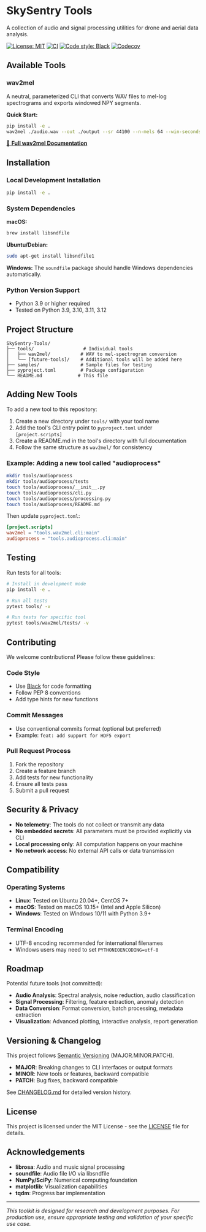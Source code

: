 # SkySentry Tools

A collection of audio and signal processing utilities for drone and aerial data analysis.

[![License: MIT](https://img.shields.io/badge/License-MIT-yellow.svg)](https://opensource.org/licenses/MIT)
[![CI](https://img.shields.io/badge/CI-Placeholder-blue.svg)](https://github.com/SkySentryProject/SkySentry-Tools/actions)
[![Code style: Black](https://img.shields.io/badge/code%20style-black-000000.svg)](https://github.com/psf/black)
[![Codecov](https://img.shields.io/badge/Codecov-Placeholder-green.svg)](https://codecov.io/gh/SkySentryProject/SkySentry-Tools)

## Available Tools

### wav2mel
A neutral, parameterized CLI that converts WAV files to mel-log spectrograms and exports windowed NPY segments.

**Quick Start:**
```bash
pip install -e .
wav2mel ./audio.wav --out ./output --sr 44100 --n-mels 64 --win-seconds 1.0 --step-seconds 0.5 --png
```

[📖 **Full wav2mel Documentation**](tools/wav2mel/README.md)

## Installation

### Local Development Installation

```bash
pip install -e .
```

### System Dependencies

**macOS:**
```bash
brew install libsndfile
```

**Ubuntu/Debian:**
```bash
sudo apt-get install libsndfile1
```

**Windows:**
The `soundfile` package should handle Windows dependencies automatically.

### Python Version Support

- Python 3.9 or higher required
- Tested on Python 3.9, 3.10, 3.11, 3.12

## Project Structure

```
SkySentry-Tools/
├── tools/                  # Individual tools
│   ├── wav2mel/           # WAV to mel-spectrogram conversion
│   └── [future-tools]/    # Additional tools will be added here
├── samples/               # Sample files for testing
├── pyproject.toml         # Package configuration
└── README.md             # This file
```

## Adding New Tools

To add a new tool to this repository:

1. Create a new directory under `tools/` with your tool name
2. Add the tool's CLI entry point to `pyproject.toml` under `[project.scripts]`
3. Create a README.md in the tool's directory with full documentation
4. Follow the same structure as `wav2mel/` for consistency

### Example: Adding a new tool called "audioprocess"

```bash
mkdir tools/audioprocess
mkdir tools/audioprocess/tests
touch tools/audioprocess/__init__.py
touch tools/audioprocess/cli.py
touch tools/audioprocess/processing.py
touch tools/audioprocess/README.md
```

Then update `pyproject.toml`:
```toml
[project.scripts]
wav2mel = "tools.wav2mel.cli:main"
audioprocess = "tools.audioprocess.cli:main"
```

## Testing

Run tests for all tools:

```bash
# Install in development mode
pip install -e .

# Run all tests
pytest tools/ -v

# Run tests for specific tool
pytest tools/wav2mel/tests/ -v
```

## Contributing

We welcome contributions! Please follow these guidelines:

### Code Style
- Use [Black](https://black.readthedocs.io/) for code formatting
- Follow PEP 8 conventions
- Add type hints for new functions

### Commit Messages
- Use conventional commits format (optional but preferred)
- Example: `feat: add support for HDF5 export`

### Pull Request Process
1. Fork the repository
2. Create a feature branch
3. Add tests for new functionality
4. Ensure all tests pass
5. Submit a pull request

## Security & Privacy

- **No telemetry**: The tools do not collect or transmit any data
- **No embedded secrets**: All parameters must be provided explicitly via CLI
- **Local processing only**: All computation happens on your machine
- **No network access**: No external API calls or data transmission

## Compatibility

### Operating Systems
- **Linux**: Tested on Ubuntu 20.04+, CentOS 7+
- **macOS**: Tested on macOS 10.15+ (Intel and Apple Silicon)
- **Windows**: Tested on Windows 10/11 with Python 3.9+

### Terminal Encoding
- UTF-8 encoding recommended for international filenames
- Windows users may need to set `PYTHONIOENCODING=utf-8`

## Roadmap

Potential future tools (not committed):

- **Audio Analysis**: Spectral analysis, noise reduction, audio classification
- **Signal Processing**: Filtering, feature extraction, anomaly detection
- **Data Conversion**: Format conversion, batch processing, metadata extraction
- **Visualization**: Advanced plotting, interactive analysis, report generation

## Versioning & Changelog

This project follows [Semantic Versioning](https://semver.org/) (MAJOR.MINOR.PATCH).

- **MAJOR**: Breaking changes to CLI interfaces or output formats
- **MINOR**: New tools or features, backward compatible
- **PATCH**: Bug fixes, backward compatible

See [CHANGELOG.md](CHANGELOG.md) for detailed version history.

## License

This project is licensed under the MIT License - see the [LICENSE](LICENSE) file for details.

## Acknowledgements

- **librosa**: Audio and music signal processing
- **soundfile**: Audio file I/O via libsndfile
- **NumPy/SciPy**: Numerical computing foundation
- **matplotlib**: Visualization capabilities
- **tqdm**: Progress bar implementation

---

*This toolkit is designed for research and development purposes. For production use, ensure appropriate testing and validation of your specific use case.*
